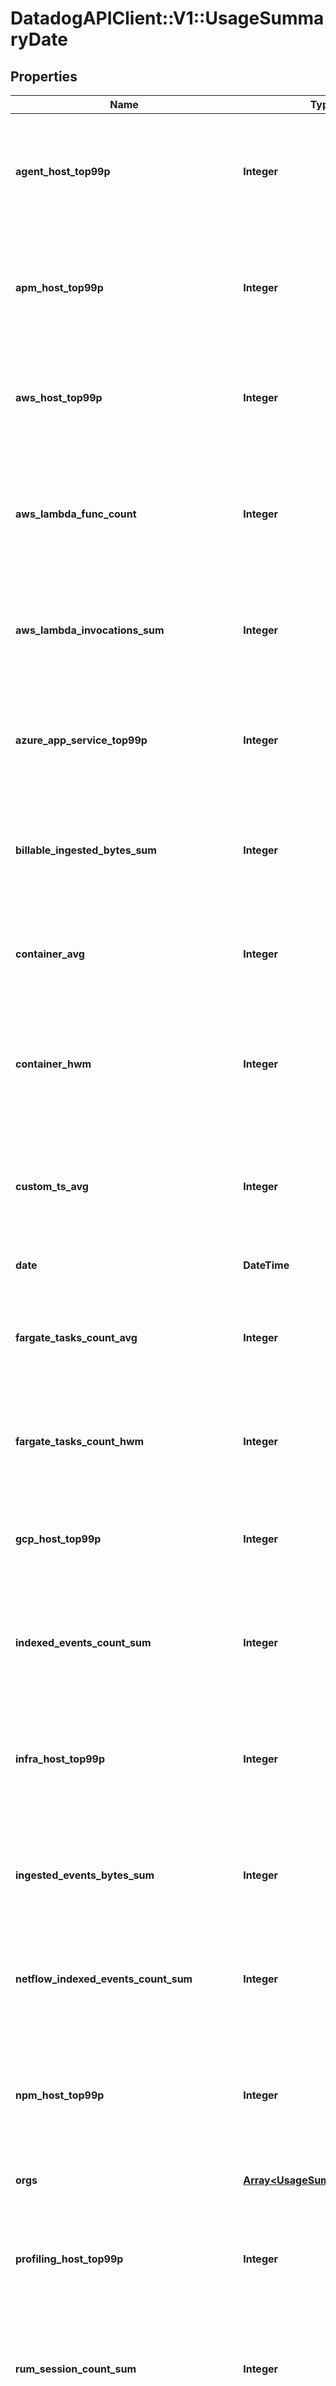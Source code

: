 # DatadogAPIClient::V1::UsageSummaryDate

## Properties

Name | Type | Description | Notes
------------ | ------------- | ------------- | -------------
**agent_host_top99p** | **Integer** | Shows the 99th percentile of all agent hosts over all hours in the current date for all organizations. | [optional] 
**apm_host_top99p** | **Integer** | Shows the 99th percentile of all distinct APM hosts over all hours in the current date for all organizations. | [optional] 
**aws_host_top99p** | **Integer** | Shows the 99th percentile of all AWS hosts over all hours in the current date for all organizations. | [optional] 
**aws_lambda_func_count** | **Integer** | Shows the average of the number of functions that executed 1 or more times each hour in the current date for all organizations. | [optional] 
**aws_lambda_invocations_sum** | **Integer** | Shows the sum of all AWS Lambda invocations over all hours in the current date for all organizations. | [optional] 
**azure_app_service_top99p** | **Integer** | Shows the 99th percentile of all Azure app services over all hours in the current date for all organizations. | [optional] 
**billable_ingested_bytes_sum** | **Integer** | Shows the sum of all log bytes ingested over all hours in the current date for all organizations. | [optional] 
**container_avg** | **Integer** | Shows the average of all distinct containers over all hours in the current date for all organizations. | [optional] 
**container_hwm** | **Integer** | Shows the high watermark of all distinct containers over all hours in the current date for all organizations. | [optional] 
**custom_ts_avg** | **Integer** | Shows the average number of distinct custom metrics over all hours in the current date for all organizations. | [optional] 
**date** | **DateTime** | The date for the usage. | [optional] 
**fargate_tasks_count_avg** | **Integer** | Shows the high watermark of all Fargate tasks over all hours in the current date for all organizations. | [optional] 
**fargate_tasks_count_hwm** | **Integer** | Shows the average of all Fargate tasks over all hours in the current date for all organizations. | [optional] 
**gcp_host_top99p** | **Integer** | Shows the 99th percentile of all GCP hosts over all hours in the current date for all organizations. | [optional] 
**indexed_events_count_sum** | **Integer** | Shows the sum of all log events indexed over all hours in the current date for all organizations. | [optional] 
**infra_host_top99p** | **Integer** | Shows the 99th percentile of all distinct infrastructure hosts over all hours in the current date for all organizations. | [optional] 
**ingested_events_bytes_sum** | **Integer** | Shows the sum of all log bytes ingested over all hours in the current date for all organizations. | [optional] 
**netflow_indexed_events_count_sum** | **Integer** | Shows the sum of all Network flows indexed over all hours in the current date for all organizations. | [optional] 
**npm_host_top99p** | **Integer** | Shows the 99th percentile of all distinct Networks hosts over all hours in the current date for all organizations. | [optional] 
**orgs** | [**Array&lt;UsageSummaryDateOrg&gt;**](UsageSummaryDateOrg.md) | Organizations associated with a user. | [optional] 
**profiling_host_top99p** | **Integer** | Shows the 99th percentile of all profiled hosts over all hours in the current date for all organizations. | [optional] 
**rum_session_count_sum** | **Integer** | Shows the sum of all RUM Sessions over all hours in the current date for all organizations | [optional] 
**synthetics_browser_check_calls_count_sum** | **Integer** | Shows the sum of all Synthetic browser tests over all hours in the current date for all organizations. | [optional] 
**synthetics_check_calls_count_sum** | **Integer** | Shows the sum of all Synthetic API tests over all hours in the current date for all organizations. | [optional] 
**trace_search_indexed_events_count_sum** | **Integer** | Shows the sum of all analyzed spans indexed over all hours in the current date for all organizations. | [optional] 
**twol_ingested_events_bytes_sum** | **Integer** | Shows the sum of all tracing without limits bytes ingested over all hours in the current date for all organizations. | [optional] 

## Code Sample

```ruby
require 'DatadogAPIClient::V1'

instance = DatadogAPIClient::V1::UsageSummaryDate.new(agent_host_top99p: null,
                                 apm_host_top99p: null,
                                 aws_host_top99p: null,
                                 aws_lambda_func_count: null,
                                 aws_lambda_invocations_sum: null,
                                 azure_app_service_top99p: null,
                                 billable_ingested_bytes_sum: null,
                                 container_avg: null,
                                 container_hwm: null,
                                 custom_ts_avg: null,
                                 date: null,
                                 fargate_tasks_count_avg: null,
                                 fargate_tasks_count_hwm: null,
                                 gcp_host_top99p: null,
                                 indexed_events_count_sum: null,
                                 infra_host_top99p: null,
                                 ingested_events_bytes_sum: null,
                                 netflow_indexed_events_count_sum: null,
                                 npm_host_top99p: null,
                                 orgs: null,
                                 profiling_host_top99p: null,
                                 rum_session_count_sum: null,
                                 synthetics_browser_check_calls_count_sum: null,
                                 synthetics_check_calls_count_sum: null,
                                 trace_search_indexed_events_count_sum: null,
                                 twol_ingested_events_bytes_sum: null)
```


